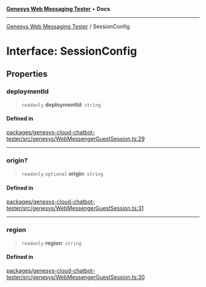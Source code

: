 [**Genesys Web Messaging Tester**](../README.md) • **Docs**

***

[Genesys Web Messaging Tester](../README.md) / SessionConfig

# Interface: SessionConfig

## Properties

### deploymentId

> `readonly` **deploymentId**: `string`

#### Defined in

[packages/genesys-cloud-chatbot-tester/src/genesys/WebMessengerGuestSession.ts:29](https://github.com/MakingChatbots/genesys-cloud-chatbot-tester-cli/blob/main/packages/genesys-cloud-chatbot-tester/src/genesys/WebMessengerGuestSession.ts#L29)

***

### origin?

> `readonly` `optional` **origin**: `string`

#### Defined in

[packages/genesys-cloud-chatbot-tester/src/genesys/WebMessengerGuestSession.ts:31](https://github.com/MakingChatbots/genesys-cloud-chatbot-tester-cli/blob/main/packages/genesys-cloud-chatbot-tester/src/genesys/WebMessengerGuestSession.ts#L31)

***

### region

> `readonly` **region**: `string`

#### Defined in

[packages/genesys-cloud-chatbot-tester/src/genesys/WebMessengerGuestSession.ts:30](https://github.com/MakingChatbots/genesys-cloud-chatbot-tester-cli/blob/main/packages/genesys-cloud-chatbot-tester/src/genesys/WebMessengerGuestSession.ts#L30)

